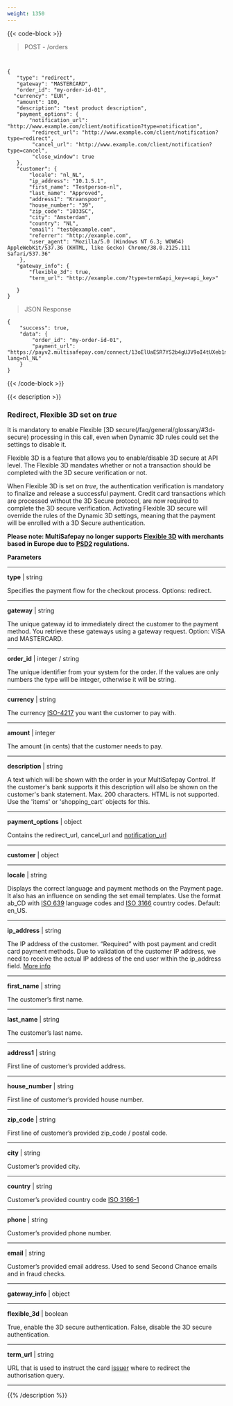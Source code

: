 ```yaml
---
weight: 1350
---
```

{{< code-block >}}
> POST - /orders 

```shell


{
   "type": "redirect",
   "gateway": "MASTERCARD",
   "order_id": "my-order-id-01",
  "currency": "EUR",
   "amount": 100,
   "description": "test product description",
   "payment_options": {
       "notification_url": "http://www.example.com/client/notification?type=notification",
        "redirect_url": "http://www.example.com/client/notification?type=redirect",
        "cancel_url": "http://www.example.com/client/notification?type=cancel", 
        "close_window": true
   }, 
   "customer": {
       "locale": "nl_NL",
       "ip_address": "10.1.5.1",
       "first_name": "Testperson-nl",
       "last_name": "Approved",
       "address1": "Kraanspoor",
       "house_number": "39",
       "zip_code": "1033SC",
       "city": "Amsterdam",
       "country": "NL",
       "email": "test@example.com",
       "referrer": "http://example.com",
       "user_agent": "Mozilla/5.0 (Windows NT 6.3; WOW64) AppleWebKit/537.36 (KHTML, like Gecko) Chrome/38.0.2125.111 Safari/537.36"
    },
   "gateway_info": {
       "flexible_3d": true,
       "term_url": "http://example.com/?type=term&api_key=<api_key>"
        
   }
}
```

> JSON Response

```shell
{
    "success": true,
    "data": {
        "order_id": "my-order-id-01",
        "payment_url": "https://payv2.multisafepay.com/connect/13oElUaESR7YS2b4gUJV9oI4tUXeb1mj1D8/?lang=nl_NL"
    }
}
```
{{< /code-block >}}

{{< description >}}
### Redirect, Flexible 3D set on _true_ 

It is mandatory to enable Flexible [3D secure(/faq/general/glossary/#3d-secure) processing in this call, even when Dynamic 3D rules could set the settings to disable it.

Flexible 3D is a feature that allows you to enable/disable 3D secure at API level. The Flexible 3D mandates whether or not a transaction should be completed with the 3D secure verification or not.

When Flexible 3D is set on _true_, the authentication verification is mandatory to finalize and release a successful payment. Credit card transactions which are processed without the 3D Secure protocol, are now required to complete the 3D secure verification. Activating Flexible 3D secure will override the rules of the Dynamic 3D settings, meaning that the payment will be enrolled with a 3D Secure authentication. 

**__Please note__: MultiSafepay no longer supports [Flexible 3D](https://docs.multisafepay.com/tools/flexible_3d/) with merchants based in Europe due to [PSD2](/faq/general/glossary/#payment-services-directive-2-psd2) regulations.**

**Parameters**

----------------
__type__ | string

Specifies the payment flow for the checkout process. Options: redirect.

----------------
__gateway__ | string

The unique gateway id to immediately direct the customer to the payment method. You retrieve these gateways using a gateway request. Option: VISA and MASTERCARD. 

----------------
__order_id__ | integer / string

The unique identifier from your system for the order. If the values are only numbers the type will be integer, otherwise it will be string.

----------------
__currency__ | string

The currency [ISO-4217](https://www.iso.org/iso-4217-currency-codes.html) you want the customer to pay with. 

----------------
__amount__ | integer

The amount (in cents) that the customer needs to pay.

----------------
__description__ | string

A text which will be shown with the order in your MultiSafepay Control. If the customer's bank supports it this description will also be shown on the customer's bank statement. Max. 200 characters. HTML is not supported. Use the 'items' or 'shopping_cart' objects for this.

----------------
__payment_options__ | object

Contains the redirect_url, cancel_url and [notification_url](/faq/api/how-does-the-notification-url-work)  

----------------
__customer__ | object

----------------
__locale__ | string

Displays the correct language and payment methods on the Payment page. It also has an influence on sending the set email templates. Use the format ab_CD with [ISO 639](https://www.iso.org/iso-639-language-codes.html) language codes and [ISO 3166](https://www.iso.org/iso-3166-country-codes.html) country codes. Default: en_US. 

----------------
__ip_address__ | string

The IP address of the customer. “Required” with post payment and credit card payment methods. Due to validation of the customer IP address, we need to receive the actual IP address of the end user within the ip_address field.  [More info](/faq/api/ip_address)

----------------
__first_name__ | string

The customer’s first name. 

----------------
__last_name__ | string

The customer’s last name.

----------------
__address1__ | string

First line of customer’s provided address.

----------------
__house_number__ | string

First line of customer’s provided house number.

----------------
__zip_code__ | string

First line of customer’s provided zip_code / postal code.

----------------
__city__ | string

Customer’s provided city. 

----------------
__country__ | string

Customer’s provided country code [ISO 3166-1](https://www.iso.org/iso-3166-country-codes.html) 

----------------
__phone__ | string

Customer’s provided phone number. 

----------------
__email__ | string

Customer’s provided email address. Used to send Second Chance emails and in fraud checks.  

----------------
__gateway_info__ | object

----------------
__flexible_3d__ | boolean

True, enable the 3D secure authentication. False, disable the 3D secure authentication.

----------------
__term_url__ | string

URL that is used to instruct the card [issuer](/faq/general/glossary/#issuer) where to redirect the authorisation query. 

----------------

{{% /description %}}